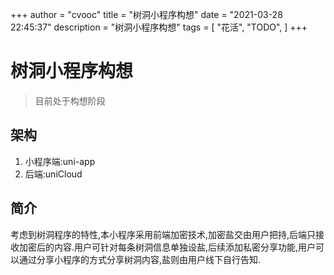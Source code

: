 +++
author = "cvooc"
title = "树洞小程序构想"
date = "2021-03-28 22:45:37"
description = "树洞小程序构想"
tags = [
    "花活",
    "TODO",
]
+++

# 树洞小程序构想

> 目前处于构想阶段

## 架构

1. 小程序端:uni-app
2. 后端:uniCloud

## 简介

考虑到树洞程序的特性,本小程序采用前端加密技术,加密盐交由用户把持,后端只接收加密后的内容.用户可针对每条树洞信息单独设盐,后续添加私密分享功能,用户可以通过分享小程序的方式分享树洞内容,盐则由用户线下自行告知.
